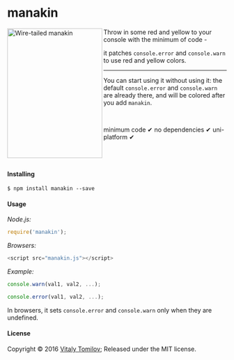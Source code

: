 # manakin

<img align="left" width="218" height="298" src="https://s31.postimg.org/y3s1ucqor/manakin.jpg" alt="Wire-tailed manakin">

Throw in some red and yellow to your console with the minimum of code - 

it patches `console.error` and `console.warn` to use red and yellow colors.

---

You can start using it without using it: the default `console.error` and `console.warn` are already there,
and will be colored after you add `manakin`.

<br/>

minimum code &#10004; no dependencies &#10004; uni-platform &#10004;

<br/><br/>

#### Installing

```
$ npm install manakin --save
```

#### Usage

_Node.js:_
```js
require('manakin');
```

_Browsers:_
```js
<script src="manakin.js"></script>
```

_Example:_

```js
console.warn(val1, val2, ...);

console.error(val1, val2, ...);
```

In browsers, it sets `console.error` and `console.warn` only when they are undefined.

#### License

Copyright © 2016 [Vitaly Tomilov](https://github.com/vitaly-t);
Released under the MIT license.
